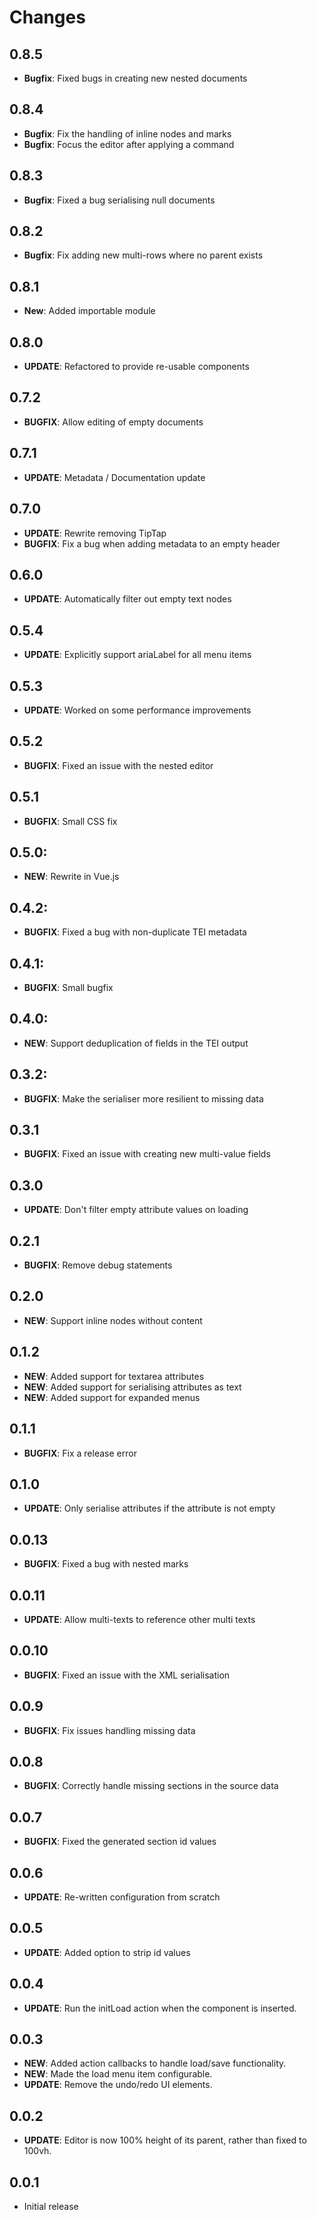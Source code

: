 # Changes

## 0.8.5

* **Bugfix**: Fixed bugs in creating new nested documents

## 0.8.4

* **Bugfix**: Fix the handling of inline nodes and marks
* **Bugfix**: Focus the editor after applying a command

## 0.8.3

* **Bugfix**: Fixed a bug serialising null documents

## 0.8.2

* **Bugfix**: Fix adding new multi-rows where no parent exists

## 0.8.1

* **New**: Added importable module

## 0.8.0

* **UPDATE**: Refactored to provide re-usable components

## 0.7.2

* **BUGFIX**: Allow editing of empty documents

## 0.7.1

* **UPDATE**: Metadata / Documentation update

## 0.7.0

* **UPDATE**: Rewrite removing TipTap
* **BUGFIX**: Fix a bug when adding metadata to an empty header

## 0.6.0

* **UPDATE**: Automatically filter out empty text nodes


## 0.5.4

* **UPDATE**: Explicitly support ariaLabel for all menu items

## 0.5.3

* **UPDATE**: Worked on some performance improvements

## 0.5.2

* **BUGFIX**: Fixed an issue with the nested editor

## 0.5.1

* **BUGFIX**: Small CSS fix

## 0.5.0:

* **NEW**: Rewrite in Vue.js

## 0.4.2:

* **BUGFIX**: Fixed a bug with non-duplicate TEI metadata

## 0.4.1:

* **BUGFIX**: Small bugfix

## 0.4.0:

* **NEW**: Support deduplication of fields in the TEI output

## 0.3.2:

* **BUGFIX**: Make the serialiser more resilient to missing data

## 0.3.1

* **BUGFIX**: Fixed an issue with creating new multi-value fields

## 0.3.0

* **UPDATE**: Don't filter empty attribute values on loading

## 0.2.1

* **BUGFIX**: Remove debug statements

## 0.2.0

* **NEW**: Support inline nodes without content

## 0.1.2

* **NEW**: Added support for textarea attributes
* **NEW**: Added support for serialising attributes as text
* **NEW**: Added support for expanded menus

## 0.1.1

* **BUGFIX**: Fix a release error

## 0.1.0

* **UPDATE**: Only serialise attributes if the attribute is not empty

## 0.0.13

* **BUGFIX**: Fixed a bug with nested marks

## 0.0.11

* **UPDATE**: Allow multi-texts to reference other multi texts

## 0.0.10

* **BUGFIX**: Fixed an issue with the XML serialisation

## 0.0.9

* **BUGFIX**: Fix issues handling missing data

## 0.0.8

* **BUGFIX**: Correctly handle missing sections in the source data

## 0.0.7

* **BUGFIX**: Fixed the generated section id values

## 0.0.6

* **UPDATE**: Re-written configuration from scratch

## 0.0.5

* **UPDATE**: Added option to strip id values

## 0.0.4

* **UPDATE**: Run the initLoad action when the component is inserted.

## 0.0.3

* **NEW**: Added action callbacks to handle load/save functionality.
* **NEW**: Made the load menu item configurable.
* **UPDATE**: Remove the undo/redo UI elements.

## 0.0.2

* **UPDATE**: Editor is now 100% height of its parent, rather than fixed to 100vh.

## 0.0.1

* Initial release
